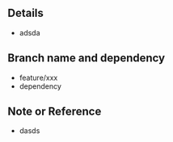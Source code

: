 ## Details

- adsda

## Branch name and dependency

- feature/xxx
- dependency

## Note or Reference

- dasds
